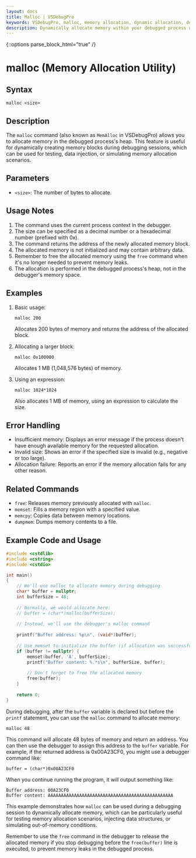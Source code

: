 ```yaml
---
layout: docs
title: Malloc | VSDebugPro
keywords: VSDebugPro, malloc, memory allocation, dynamic allocation, debugging command, memory management, heap allocation
description: Dynamically allocate memory within your debugged process using VSDebugPro's malloc command. This page provides instructions on how to allocate memory blocks on the heap during debugging, assisting in testing memory management and simulating allocation scenarios.
---
```

{::options parse_block_html="true" /}

# malloc (Memory Allocation Utility)

## Syntax
```
malloc <size>
```

## Description
The `malloc` command (also known as `MemAlloc` in VSDebugPro) allows you to allocate memory in the debugged process's heap. This feature is useful for dynamically creating memory blocks during debugging sessions, which can be used for testing, data injection, or simulating memory allocation scenarios.

## Parameters

- `<size>`: The number of bytes to allocate.

## Usage Notes

1. The command uses the current process context in the debugger.
2. The size can be specified as a decimal number or a hexadecimal number (prefixed with 0x).
3. The command returns the address of the newly allocated memory block.
4. The allocated memory is not initialized and may contain arbitrary data.
5. Remember to free the allocated memory using the `free` command when it's no longer needed to prevent memory leaks.
6. The allocation is performed in the debugged process's heap, not in the debugger's memory space.

## Examples

1. Basic usage:
   ```
   malloc 200
   ```
   Allocates 200 bytes of memory and returns the address of the allocated block.

2. Allocating a larger block:
   ```
   malloc 0x100000
   ```
   Allocates 1 MB (1,048,576 bytes) of memory.

3. Using an expression:
   ```
   malloc 1024*1024
   ```
   Also allocates 1 MB of memory, using an expression to calculate the size.

## Error Handling

- Insufficient memory: Displays an error message if the process doesn't have enough available memory for the requested allocation.
- Invalid size: Shows an error if the specified size is invalid (e.g., negative or too large).
- Allocation failure: Reports an error if the memory allocation fails for any other reason.

## Related Commands

- `free`: Releases memory previously allocated with `malloc`.
- `memset`: Fills a memory region with a specified value.
- `memcpy`: Copies data between memory locations.
- `dumpmem`: Dumps memory contents to a file.

## Example Code and Usage

```cpp
#include <cstdlib>
#include <cstring>
#include <cstdio>

int main()
{
    // We'll use malloc to allocate memory during debugging
    char* buffer = nullptr;
    int bufferSize = 48;
    
    // Normally, we would allocate here:
    // buffer = (char*)malloc(bufferSize);
    
    // Instead, we'll use the debugger's malloc command
    
    printf("Buffer address: %p\n", (void*)buffer);
    
    // Use memset to initialize the buffer (if allocation was successful)
    if (buffer != nullptr) {
        memset(buffer, 'A', bufferSize);
        printf("Buffer content: %.*s\n", bufferSize, buffer);
        
        // Don't forget to free the allocated memory
        free(buffer);
    }
    
    return 0;
}
```

During debugging, after the `buffer` variable is declared but before the `printf` statement, you can use the `malloc` command to allocate memory:

```
malloc 48
```

This command will allocate 48 bytes of memory and return an address. You can then use the debugger to assign this address to the `buffer` variable. For example, if the returned address is 0x00A23CF0, you might use a debugger command like:

```
buffer = (char*)0x00A23CF0
```

When you continue running the program, it will output something like:

```
Buffer address: 00A23CF0
Buffer content: AAAAAAAAAAAAAAAAAAAAAAAAAAAAAAAAAAAAAAAAAAAAAAAA
```

This example demonstrates how `malloc` can be used during a debugging session to dynamically allocate memory, which can be particularly useful for testing memory allocation scenarios, injecting data structures, or simulating out-of-memory conditions.

Remember to use the `free` command in the debugger to release the allocated memory if you stop debugging before the `free(buffer)` line is executed, to prevent memory leaks in the debugged process.